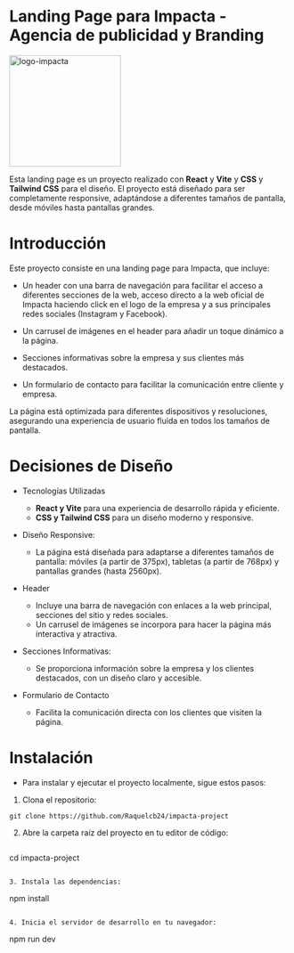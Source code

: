 
# Landing Page para Impacta - Agencia de publicidad y Branding

<img src="https://github.com/user-attachments/assets/4172e5bd-8423-4d34-894f-685073423079" alt="logo-impacta" width="200" />

Esta landing page es un proyecto realizado con **React** y **Vite** y **CSS** y **Tailwind CSS** para el diseño. El proyecto está diseñado para ser completamente responsive, adaptándose a diferentes tamaños de pantalla, desde móviles hasta pantallas grandes.

# Introducción
Este proyecto consiste en una landing page para Impacta, que incluye:

   * Un header con una barra de navegación para facilitar el acceso a diferentes secciones de la web, acceso directo a la web oficial de Impacta haciendo click en el logo de la empresa y a sus principales redes sociales (Instagram y Facebook).
    
   * Un carrusel de imágenes en el header para añadir un toque dinámico a la página.

   * Secciones informativas sobre la empresa y sus clientes más destacados.

  * Un formulario de contacto para facilitar la comunicación entre cliente y empresa.

La página está optimizada para diferentes dispositivos y resoluciones, asegurando una experiencia de usuario fluida en todos los tamaños de pantalla.

# Decisiones de Diseño
    
* Tecnologías Utilizadas
  * **React y Vite** para una experiencia de desarrollo rápida y eficiente.
  * **CSS y Tailwind CSS** para un diseño moderno y responsive.

* Diseño Responsive:
  * La página está diseñada para adaptarse a diferentes tamaños de pantalla: móviles (a partir de 375px), tabletas (a partir de 768px) y pantallas grandes (hasta 2560px).

* Header
  * Incluye una barra de navegación con enlaces a la web principal, secciones del sitio y redes sociales.
  * Un carrusel de imágenes se incorpora para hacer la página más interactiva y atractiva.

* Secciones Informativas:
  * Se proporciona información sobre la empresa y los clientes destacados, con un diseño claro y accesible.

* Formulario de Contacto
  * Facilita la comunicación directa con los clientes que visiten la página.

# Instalación

* Para instalar y ejecutar el proyecto localmente, sigue estos pasos:

1. Clona el repositorio: 
  ````
  git clone https://github.com/Raquelcb24/impacta-project
  ````

2. Abre la carpeta raíz del proyecto en tu editor de código:
   ````
  cd impacta-project
  ````

3. Instala las dependencias:
  ````
  npm install
  ````

4. Inicia el servidor de desarrollo en tu navegador:
  ````
  npm run dev
  ````
